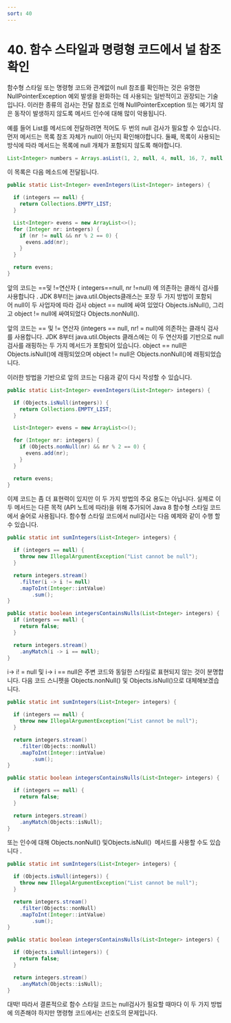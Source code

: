 ```yaml
---
sort: 40
---
```


# 40. 함수 스타일과 명령형 코드에서 널 참조 확인

함수형 스타일 또는 명령형 코드와 관계없이 null 참조를 확인하는 것은 유명한 NullPointerException 예외 발생을 완화하는 데 사용되는 일반적이고 권장되는 기술입니다. 이러한 종류의 검사는 전달 참조로 인해 NullPointerException 또는 예기치 않은 동작이 발생하지 않도록 메서드 인수에 대해 많이 악용됩니다.

예를 들어 List<Integer>를 메서드에 전달하려면 적어도 두 번의 null 검사가 필요할 수 있습니다. 먼저 메서드는 목록 참조 자체가 null이 아닌지 확인해야합니다. 둘째, 목록이 사용되는 방식에 따라 메서드는 목록에 null 개체가 포함되지 않도록 해야합니다.

```java
List<Integer> numbers = Arrays.asList(1, 2, null, 4, null, 16, 7, null);
```

이 목록은 다음 메소드에 전달됩니다.

```java
public static List<Integer> evenIntegers(List<Integer> integers) {

  if (integers == null) {
    return Collections.EMPTY_LIST;
  }

  List<Integer> evens = new ArrayList<>();
  for (Integer nr: integers) {
    if (nr != null && nr % 2 == 0) {
      evens.add(nr);
    }
  }

  return evens;
}
```

앞의 코드는 ==및 !=연산자 ( integers==null, nr !=null) 에 의존하는 클래식 검사를 사용합니다 . JDK 8부터는 java.util.Objects클래스는 포장 두 가지 방법이 포함되어 null이 두 사업자에 따라 검사 object == null에 싸여 있었다 Objects.isNull(), 그리고 object != null에 싸여되었다 Objects.nonNull().

앞의 코드는 == 및 != 연산자 (integers == null, nr! = null)에 의존하는 클래식 검사를 사용합니다. JDK 8부터 java.util.Objects 클래스에는 이 두 연산자를 기반으로 null 검사를 래핑하는 두 가지 메서드가 포함되어 있습니다. object == null은 Objects.isNull()에 래핑되었으며 object != null은 Objects.nonNull()에 래핑되었습니다.

이러한 방법을 기반으로 앞의 코드는 다음과 같이 다시 작성할 수 있습니다.

```java
public static List<Integer> evenIntegers(List<Integer> integers) {

  if (Objects.isNull(integers)) {
    return Collections.EMPTY_LIST;
  }

  List<Integer> evens = new ArrayList<>();

  for (Integer nr: integers) {
    if (Objects.nonNull(nr) && nr % 2 == 0) {
      evens.add(nr);
    }
  }

  return evens;
}
```

이제 코드는 좀 더 표현력이 있지만 이 두 가지 방법의 주요 용도는 아닙니다. 실제로 이 두 메서드는 다른 목적 (API 노트에 따라)을 위해 추가되어 Java 8 함수형 스타일 코드에서 술어로 사용됩니다. 함수형 스타일 코드에서 null검사는 다음 예제와 같이 수행 할 수 있습니다.

```java
public static int sumIntegers(List<Integer> integers) {

  if (integers == null) {
    throw new IllegalArgumentException("List cannot be null");
  }

  return integers.stream()
    .filter(i -> i != null)
    .mapToInt(Integer::intValue)
		.sum();
}

public static boolean integersContainsNulls(List<Integer> integers) {
  if (integers == null) {
    return false;
  }

  return integers.stream()
    .anyMatch(i -> i == null);
}
```

i-> i! = null 및 i-> i == null은 주변 코드와 동일한 스타일로 표현되지 않는 것이 분명합니다. 다음 코드 스니펫을 Objects.nonNull() 및 Objects.isNull()으로 대체해보겠습니다.

```java
public static int sumIntegers(List<Integer> integers) {

  if (integers == null) {
    throw new IllegalArgumentException("List cannot be null");
  }

  return integers.stream()
    .filter(Objects::nonNull)
    .mapToInt(Integer::intValue)
		.sum();
}

public static boolean integersContainsNulls(List<Integer> integers) {

  if (integers == null) {
    return false;
  }

  return integers.stream()
    .anyMatch(Objects::isNull);
}
```

또는 인수에 대해 Objects.nonNull() 및Objects.isNull()  메서드를 사용할 수도 있습니다 .

```java
public static int sumIntegers(List<Integer> integers) {

  if (Objects.isNull(integers)) {
    throw new IllegalArgumentException("List cannot be null");
  }

  return integers.stream()
    .filter(Objects::nonNull)
    .mapToInt(Integer::intValue)
		.sum();
}

public static boolean integersContainsNulls(List<Integer> integers) {

  if (Objects.isNull(integers)) {
    return false;
  }

  return integers.stream()
    .anyMatch(Objects::isNull);
}
```

대박! 따라서 결론적으로 함수 스타일 코드는 null검사가 필요할 때마다 이 두 가지 방법에 의존해야 하지만 명령형 코드에서는 선호도의 문제입니다.